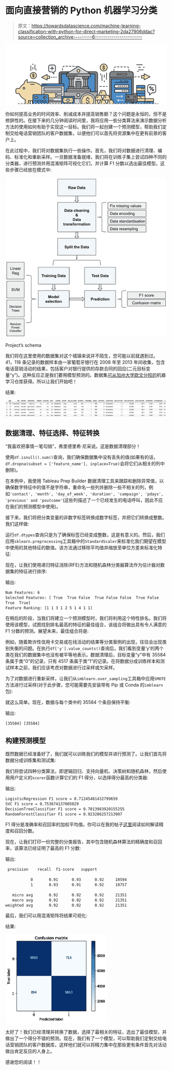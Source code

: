 # 面向直接营销的 Python 机器学习分类

> 原文：<https://towardsdatascience.com/machine-learning-classification-with-python-for-direct-marketing-2da27906ddac?source=collection_archive---------6----------------------->

![](img/b89e8599aaba67ea0b402cb74f48c0bc.png)

你如何提高业务的时间效率、削减成本并提高销售额？这个问题是永恒的，但不是修辞性的。在接下来的几分钟阅读时间里，我将应用一些分类算法来演示数据分析方法的使用如何有助于实现这一目标。我们将一起创建一个预测模型，帮助我们定制交给电话营销团队的客户数据集，以便他们可以首先将资源集中在更有前景的客户上。

在此过程中，我们将对数据集执行一些操作。首先，我们将对数据进行清理、编码、标准化和重新采样。一旦数据准备就绪，我们将在训练子集上尝试四种不同的分类器，进行预测并用混淆矩阵可视化它们，并计算 F1 分数以选出最佳模型。这些步骤已经放在模式中:

![](img/e2166041b918c4778f9785c3ebbba5f6.png)

Project’s schema

我们将在这里使用的数据集对这个城镇来说并不陌生，您可能以前就遇到过。41，118 条记录的数据样本由一家葡萄牙银行在 2008 年至 2013 年间收集，包含电话营销活动的结果，包括客户对银行提供的存款合同的回应(二元目标变量“y”)。这种反应正是我们要用模型预测的。数据集[可从加州大学欧文分校的](https://archive.ics.uci.edu/ml/datasets/bank+marketing)机器学习仓库获得。所以让我们开始吧！

结果:

![](img/c060ed3d359b1eaeb43f3c5a61872f14.png)

## 数据清理、特征选择、特征转换

“我喜欢把事情一笔勾销”，弗里德里希·尼采说。这是数据清理部分！

使用`df.isnull().sum()`查询，我们确保数据集中没有丢失的值(如果有的话，`df.dropna(subset = ['feature_name'], inplace=True)`会将它们从相关的列中删除)。

在本例中，我使用 Tableau Prep Builder 数据清理工具来跟踪和删除异常值，以确保数字特征中的值不是字符串，重命名一些列并删除一些不相关的列，例如`'contact', 'month', 'day_of_week', 'duration', 'campaign', 'pdays', 'previous' and 'poutcome'`(这些列描述了一个已经发生的电话呼叫，因此不应在我们的预测模型中使用)。

接下来，我们将把分类变量的非数字标签转换成数字标签，并把它们转换成整数。我们这样做:

运行`df.dtypes`查询只是为了确保标签已经变成整数，这是有意义的。然后，我们应用`sklearn.preprocessing`工具箱中的`StandardScaler`来标准化我们期望在模型中使用的其他特征的数值。该方法通过移除平均值并缩放至单位方差来标准化特征:

现在，让我们使用递归特征消除(RFE)方法和随机森林分类器算法作为估计器对数据集的特征进行排序:

输出:

```
Num Features: 6
Selected Features: [ True  True False  True False False  True False  True  True]
Feature Ranking: [1 1 3 1 2 5 1 4 1 1]
```

在稍后的阶段，当我们将建立一个预测模型时，我们将利用这个特性排名。我们将使用该模型，试图找到排名最高的特征的最佳组合，该组合将做出具有令人满意的 F1 分数的预测。展望未来，最佳组合将是:

例如，随着欺诈性信用卡交易或在线活动的结果等分类案例的出现，往往会出现类别失衡的问题。在执行`df['y'].value_counts()`查询后，我们看到变量‘y’的两个类在我们的数据集中也没有被平等地表示。数据清理后，目标变量“y”中有 35584 条属于类“0”的记录，只有 4517 条属于类“1”的记录。在将数据分成训练样本和测试样本之前，我们应该考虑对数据进行过采样或欠采样。

为了对数据进行重新采样，让我们从`imblearn.over_sampling`工具箱中应用`SMOTE`方法进行过采样(对于此步骤，您可能需要先安装带有 Pip 或 Conda 的`imblearn`包):

就这么简单。现在，数据与每个类中的 35584 个条目保持平衡:

输出:

```
[35584] [35584]
```

## 构建预测模型

既然数据已经准备好了，我们就可以训练我们的模型并进行预测了。让我们首先将数据分成训练集和测试集:

我们将尝试四种分类算法，即逻辑回归、支持向量机、决策树和随机森林，然后使用用户定义的`scorer`函数计算它们的 F1 得分，以选择得分最高的分类器:

输出:

```
LogisticRegression F1 score = 0.71245481432799659
SVC F1 score = 0.753674137005029
DecisionTreeClassifier F1 score = 0.7013983920155255
RandomForestClassifier F1 score = 0.923286257213907
```

F1 得分是准确率和召回率的加权平均值。你可以在我的帖子[这里](/accuracy-precision-recall-5c8b8f0abde1)阅读如何解读精度和召回分数。

现在，让我们打印一份完整的分类报告，其中包含随机森林算法的精确度和召回率，该算法已经证明了最高的 F1 分数:

输出:

```
 precision    recall  f1-score   support

           0       0.91      0.93      0.92     10594
           1       0.93      0.91      0.92     10757

   micro avg       0.92      0.92      0.92     21351
   macro avg       0.92      0.92      0.92     21351
weighted avg       0.92      0.92      0.92     21351
```

最后，我们可以用混淆矩阵将结果可视化:

结果:

![](img/adf2a55269bb155bb38794ef44796d32.png)

太好了！我们已经清理并转换了数据，选择了最相关的特征，选出了最佳模型，并做出了一个得分不错的预测。现在，我们有了一个模型，可以帮助我们定制交给电话营销团队的客户数据库，这样他们就可以将精力集中在那些更有条件首先对活动做出肯定反应的人身上。

感谢您的阅读！！